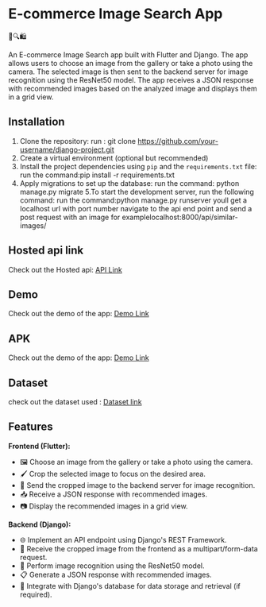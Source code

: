 # E-commerce Image Search App

📸🔍🛍️

An E-commerce Image Search app built with Flutter and Django. The app allows users to choose an image from the gallery or take a photo using the camera. The selected image is then sent to the backend server for image recognition using the ResNet50 model. The app receives a JSON response with recommended images based on the analyzed image and displays them in a grid view.
## Installation

1. Clone the repository:
   run : git clone https://github.com/your-username/django-project.git
2. Create a virtual environment (optional but recommended)
3. Install the project dependencies using `pip` and the `requirements.txt` file:
    run the command:pip install -r requirements.txt
4. Apply migrations to set up the database:
    run the command: python manage.py migrate
5.To start the development server, run the following command:
    run the command:python manage.py runserver
   youll get a localhost url with port number navigate to the api end point and send a post request with an image for examplelocalhost:8000/api/similar-images/

## Hosted api link

Check out the Hosted api: [API Link](http://110.227.255.212:6021/api/similar-images/)
## Demo

Check out the demo of the app: [Demo Link](https://drive.google.com/file/d/18QHjAHwCdP2N7N076v8aYIM5907EIC6M/view?usp=drivesdk)

## APK

Check out the demo of the app: [Demo Link](https://drive.google.com/file/d/1F5IyMUECJ7UFZ6Z0Hzxtz2lpvK5hiFZc/view?usp=drivesdk)

## Dataset

check out the dataset used : [Dataset link](https://www.kaggle.com/datasets/vikashrajluhaniwal/fashion-images)


## Features

**Frontend (Flutter):**

- 🖼️ Choose an image from the gallery or take a photo using the camera.
- 🖌️ Crop the selected image to focus on the desired area.
- 🚀 Send the cropped image to the backend server for image recognition.
- 📥 Receive a JSON response with recommended images.
- 📷 Display the recommended images in a grid view.

**Backend (Django):**

- 🌐 Implement an API endpoint using Django's REST Framework.
- 📸 Receive the cropped image from the frontend as a multipart/form-data request.
- 🧠 Perform image recognition using the ResNet50 model.
- 📋 Generate a JSON response with recommended images.
- 💾 Integrate with Django's database for data storage and retrieval (if required).



